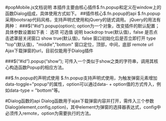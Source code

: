 #popMobile.js文档说明
本插件主要由核心插件$.fn.popup和定义在window上的函数Dialog组成，具体使用方式如下。
##插件核心$.fn.popup的api
$.fn.popup采用bootsrap代码风格，支持声明式使用和jQuery的链式调用。
jQuery的用法有两种：
###$(“#id”).popup(option);
option为一个对象，改变插件的默认配置；具体参数设置如下表：
选项	可选值	说明
backdrop	true(默认值)，false	是否点击遮罩层关闭窗口
show	true(默认值)，false	窗口初始化后是否立即打开
type	"top"(默认值)，"middle","bottom"	窗口定位，顶部，中间，底部
remote	url	Ajax下载弹窗的url，目前仅能用于Dialog插件

###$(“#id”).popup(“show”);
可传入一个类似于show之类的字符串，调用其核心构造函数Popup的相应方法。

##$.fn.popup的声明式使用
$.fn.popup支持声明式使用，为触发弹窗元素增加data-toggle="popup"的属性，option可以通过data- + option值的方式传入，例如data-type = "bottom"等。

#Dialog函数的api
Dialog函数用于ajax下载弹窗内容并打开，需传入三个参数Dialog(element,config,option)，其中element为弹窗的选择器表达式，config中必须传入remote，option为需要执行的方法。

